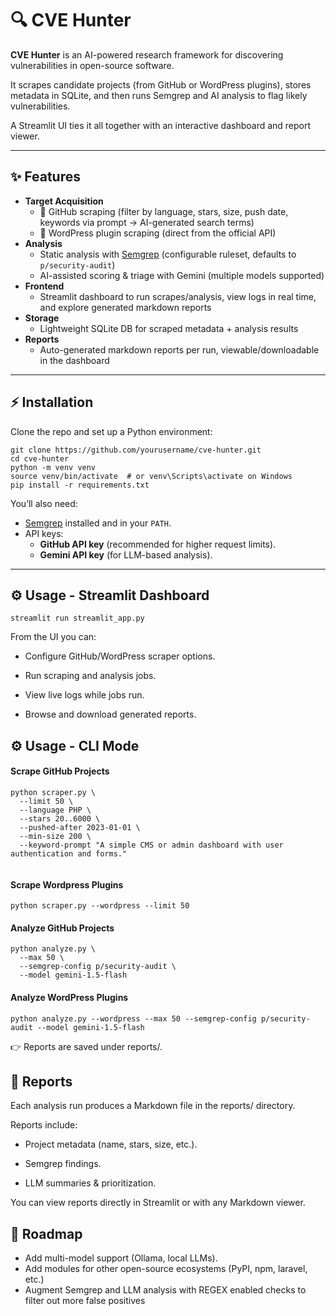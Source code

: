 # 🔍 CVE Hunter

**CVE Hunter** is an AI-powered research framework for discovering vulnerabilities in open-source software.  

It scrapes candidate projects (from GitHub or WordPress plugins), stores metadata in SQLite, and then runs Semgrep and AI analysis to flag likely vulnerabilities.  

A Streamlit UI ties it all together with an interactive dashboard and report viewer.

---

## ✨ Features

- **Target Acquisition**
  - 🔧 GitHub scraping (filter by language, stars, size, push date, keywords via prompt → AI-generated search terms)
  - 🔌 WordPress plugin scraping (direct from the official API)
- **Analysis**
  - Static analysis with [Semgrep](https://semgrep.dev/) (configurable ruleset, defaults to `p/security-audit`)
  - AI-assisted scoring & triage with Gemini (multiple models supported)
- **Frontend**
  - Streamlit dashboard to run scrapes/analysis, view logs in real time, and explore generated markdown reports
- **Storage**
  - Lightweight SQLite DB for scraped metadata + analysis results
- **Reports**
  - Auto-generated markdown reports per run, viewable/downloadable in the dashboard

---

## ⚡ Installation

Clone the repo and set up a Python environment:

```
git clone https://github.com/yourusername/cve-hunter.git
cd cve-hunter
python -m venv venv
source venv/bin/activate  # or venv\Scripts\activate on Windows
pip install -r requirements.txt
```

You’ll also need:

- [Semgrep](https://semgrep.dev/) installed and in your `PATH`.
- API keys:
  - **GitHub API key** (recommended for higher request limits).
  - **Gemini API key** (for LLM-based analysis).

---

## ⚙️ Usage - Streamlit Dashboard

```
streamlit run streamlit_app.py
```

From the UI you can:

- Configure GitHub/WordPress scraper options.

- Run scraping and analysis jobs.

- View live logs while jobs run.

- Browse and download generated reports. 


## ⚙️ Usage - CLI Mode

#### Scrape GitHub Projects

```
python scraper.py \
  --limit 50 \
  --language PHP \
  --stars 20..6000 \
  --pushed-after 2023-01-01 \
  --min-size 200 \
  --keyword-prompt "A simple CMS or admin dashboard with user authentication and forms."
  
```
 
#### Scrape Wordpress Plugins
```
python scraper.py --wordpress --limit 50
```

#### Analyze GitHub Projects
```
python analyze.py \
  --max 50 \
  --semgrep-config p/security-audit \
  --model gemini-1.5-flash
```
 
#### Analyze WordPress Plugins
```
python analyze.py --wordpress --max 50 --semgrep-config p/security-audit --model gemini-1.5-flash
```

👉 Reports are saved under reports/.


## 📜 Reports

Each analysis run produces a Markdown file in the reports/ directory.

Reports include:

- Project metadata (name, stars, size, etc.).

- Semgrep findings.

- LLM summaries & prioritization.

You can view reports directly in Streamlit or with any Markdown viewer.


## 🧭 Roadmap

- Add multi-model support (Ollama, local LLMs).
- Add modules for other open-source ecosystems (PyPI, npm, laravel, etc.)
- Augment Semgrep and LLM analysis with REGEX enabled checks to filter out more false positives

